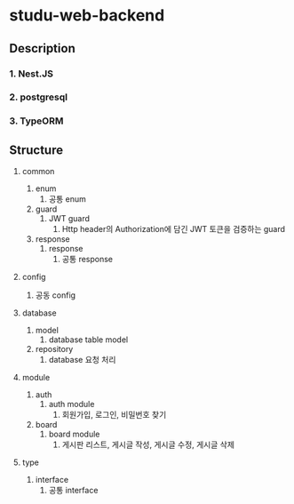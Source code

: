 # studu-web-backend

## Description
### 1. Nest.JS
### 2. postgresql
### 3. TypeORM

## Structure
1. common
   1. enum
      1. 공통 enum
   2. guard
      1. JWT guard
         1. Http header의 Authorization에 담긴 JWT 토큰을 검증하는 guard
   3. response
      1. response
         1. 공통 response

2. config
   1. 공동 config

3. database
   1. model
      1. database table model
   2. repository
      1. database 요청 처리

4. module
   1. auth
      1. auth module
         1. 회원가입, 로그인, 비밀번호 찾기
   2. board
      1. board module
         1. 게시판 리스트, 게시글 작성, 게시글 수정, 게시글 삭제

5. type
   1. interface
      1. 공통 interface
